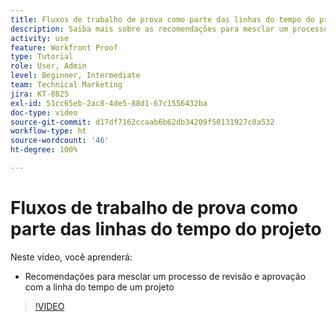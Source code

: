 ```yaml
---
title: Fluxos de trabalho de prova como parte das linhas do tempo do projeto
description: Saiba mais sobre as recomendações para mesclar um processo de revisão e aprovação com uma linha do tempo de projeto no  [!DNL  Workfront].
activity: use
feature: Workfront Proof
type: Tutorial
role: User, Admin
level: Beginner, Intermediate
team: Technical Marketing
jira: KT-8825
exl-id: 51cc65eb-2ac8-4de5-88d1-67c1556432ba
doc-type: video
source-git-commit: d17df7162ccaab6b62db34209f50131927c0a532
workflow-type: ht
source-wordcount: '46'
ht-degree: 100%

---
```


# Fluxos de trabalho de prova como parte das linhas do tempo do projeto

Neste vídeo, você aprenderá:

* Recomendações para mesclar um processo de revisão e aprovação com a linha do tempo de um projeto

>[!VIDEO](https://video.tv.adobe.com/v/335125/?quality=12&learn=on&enablevpops)

<!--
This is a duplicate and not used in the TOC
-->
